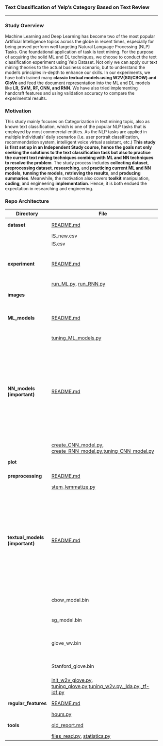 ### Text Classification of Yelp’s Category Based on Text Review
---
### Study Overview
Machine Learning and Deep Learning has become two of the most popular Artificial Intelligence topics across the globe in recent times, especially for being proved perform well targeting Natural Language Processing (NLP) Tasks. One foundational application of task is text mining. For the purpose of acquiring the solid ML and DL techniques, we choose to conduct the text classification experiment using Yelp Dataset. Not only we can apply our text mining theories to the actual business scenario, but to understand the model’s principles in-depth to enhance our skills. In our experiments, we have both trained many **classic textual models using W2V(SG/CBOW) and GloVe** and feed the document representation into the ML and DL models like **LR, SVM, RF, CNN, and RNN**. We have also tried implementing handcraft features and using validation accuracy to compare the experimental results. 

### Motivation
This study mainly focuses on Categorization in text mining topic, also as known text classification, which is one of the popular NLP tasks that is employed by most commercial entities. As the NLP tasks are applied in multiple individuals’ daily scenarios (i.e. user portrait classification, recommendation system, intelligent voice virtual assistant, etc.) **This study is first set up in an Independent Study course, hence the goals not only seeking the solutions to the text classification task but also to practice the current text mining techniques combing with ML and NN techniques to resolve the problem**. The study process includes **collecting dataset**, **preprocessing dataset**, **researching**, and **practicing current ML and NN models**, **tunning the models**, **retrieving the results**, and **producing summaries**. Meanwhile, the motivation also covers **toolkit** manipulation, **coding**, and engineering **implementation**. Hence, it is both endued the expectation in researching and engineering.

### Repo Architecture
|Directory|File|About|
|--|--|--|
|**dataset**|[README.md](./dataset/README.md)|Introduing the dataset used in the study|
||IS_new.csv|Lemmatized dataset|
||IS.csv|Stemmed dataset|
|**experiment**|[README.md](./experiment/README.md)|Giving the part of exact experiment details (more in README in ML_models and NN_models)|
||[run_ML.py](./experiment/run_ML.py), [run_RNN.py](./experiment/run_RNN.py)||
|**images**||Containing all README images|
|**ML_models**|[README.md](./ML_models/README.md)|Giving the Machine Learning models details including the theory, parameters tuning, implementation.|
||[tuning_ML_models.py](./ML_models/tuning_ML_models.py)||
|**NN_models (important)**|[README.md](./NN_models/README.md)|1. Containing the detail information of the Neural Network models including Kim's **CNN model for text classification**, **RNN encoder model using GRU/LSTM** memory unit implemented by TensorFlow Keras; 2. Illustrating models' architectures, parameter's tuning process and implementation summary|
||[create_CNN_model.py](./NN_models/create_CNN_model.py), [create_RNN_model.py](./NN_models/create_RNN_model.py),[tuning_CNN_model.py](./NN_models/tuning_CNN_model.py)||
|**plot**||Containing the methods to draw figure|
|**preprocessing**|[README.md](./preprocessing/README.md)|The view of the preprocessed dataset|
||[stem_lemmatize.py](./preprocessing/stem_lemmatize.py)||
|**textual_models (important)**|[README.md](./textual_models/README.md)|1. Containing the report on the training/testing/tuning processes for W2V(SG/CBOW)/GloVe models using Gensim library; 2. Including the summary of the embedding models comparison and implementation; 3. Three **self-trained models/Word Vectors** and One **pretrained Stanford GloVe 42b 300d word vectors**|
||cbow_model.bin|CBOW model trained and saved by Gensim Word2Vec library|
||sg_model.bin|SG model trained and saved by Gensim Word2Vec library|
||glove_wv.bin|GloVe word embeddings trained by Stanford GloVe program|
||Stanford_glove.bin|Pretrained Stanford 42B300d Word Embeddings|
||[init_w2v_glove.py](./textual_models/init_w2v_glove.py), [tuning_glove.py](./textual_models/tuning_glove.py),[tuning_w2v.py](./textual_models/tuning_w2v.py),[_lda.py](./textual_models/_lda.py),[_tf-idf.py](./textual_models/_tf-idf.py)||
|**regular_features**|[README.md](./regular_features/README.md)|The method to extract the handcraft features|
||[hours.py](./regular_features/hours.py)||
|**tools**|[old_report.md](./tools/old_report.md)|A sumary on data reading and converting|
||[files_read.py](./tools/hours.py), [statistics.py](./tools/statistics.py)||